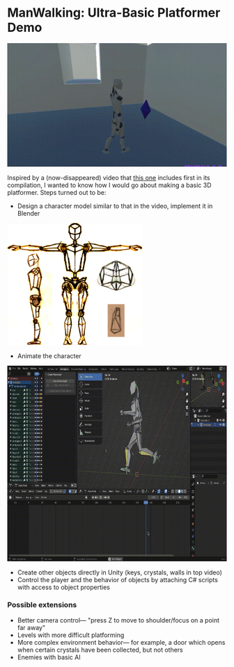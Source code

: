 # ManWalking: Ultra-Basic Platformer Demo

<img src="img/smallvideo.gif"/>

Inspired by a (now-disappeared) video that [this one](https://www.youtube.com/watch?v=S36CH4cbW1A) includes first in its compilation, I wanted to know how I would go about making a basic 3D platformer. Steps turned out to be:

- Design a character model similar to that in the video, implement it in Blender

<img src="img/drawinggallery.png" width="310" height="280" />

- Animate the character

<img src="img/bigvideo.gif" width="720" height="450" />

- Create other objects directly in Unity (keys, crystals, walls in top video)
- Control the player and the behavior of objects by attaching C# scripts with access to object properties

### Possible extensions

- Better camera control— "press Z to move to shoulder/focus on a point far away"
- Levels with more difficult platforming
- More complex environment behavior— for example, a door which opens when certain crystals have been collected, but not others
- Enemies with basic AI
